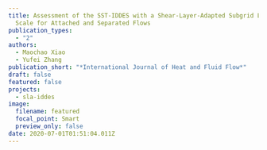 ```yaml
---
title: Assessment of the SST-IDDES with a Shear-Layer-Adapted Subgrid Length
  Scale for Attached and Separated Flows
publication_types:
  - "2"
authors:
  - Maochao Xiao
  - Yufei Zhang
publication_short: "*International Journal of Heat and Fluid Flow*"
draft: false
featured: false
projects:
  - sla-iddes
image:
  filename: featured
  focal_point: Smart
  preview_only: false
date: 2020-07-01T01:51:04.011Z
---
```

